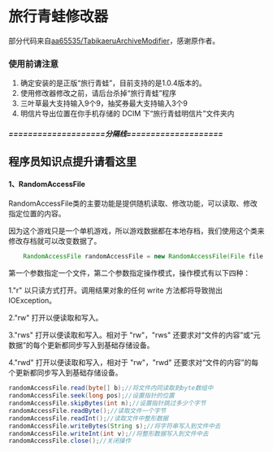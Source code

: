 # 旅行青蛙修改器

部分代码来自[aa65535/TabikaeruArchiveModifier](https://github.com/aa65535/TabikaeruArchiveModifier)，感谢原作者。

### 使用前请注意
1. 确定安装的是正版“旅行青蛙”，目前支持的是1.0.4版本的。
2. 使用修改器修改之前，请后台杀掉“旅行青蛙”程序
3. 三叶草最大支持输入9个9，抽奖券最大支持输入3个9
4. 明信片导出位置在你手机存储的 DCIM 下“旅行青蛙明信片”文件夹内  
  
##### ====================分隔线====================
## 程序员知识点提升请看这里
#### 1、RandomAccessFile
RandomAccessFile类的主要功能是提供随机读取、修改功能，可以读取、修改指定位置的内容。  

因为这个游戏只是一个单机游戏，所以游戏数据都在本地存档，我们使用这个类来修改存档就可以改变数据了。

```java
    RandomAccessFile randomAccessFile = new RandomAccessFile(File file, String mode);  
```

第一个参数指定一个文件，第二个参数指定操作模式，操作模式有以下四种：  

1."r"    以只读方式打开。调用结果对象的任何 write 方法都将导致抛出 IOException。  
  
2."rw"   打开以便读取和写入。  

3."rws"  打开以便读取和写入。相对于 "rw"，"rws" 还要求对“文件的内容”或“元数据”的每个更新都同步写入到基础存储设备。  
  
4."rwd"  打开以便读取和写入，相对于 "rw"，"rwd" 还要求对“文件的内容”的每个更新都同步写入到基础存储设备。  

```java
randomAccessFile.read(byte[] b);//将文件内同读取到byte数组中
randomAccessFile.seek(long pos);//设置指针的位置
randomAccessFile.skipBytes(int n);//设置指针跳过多少个字节
randomAccessFile.readByte();//读取文件一个字节
randomAccessFile.readInt();//读取文件中整形数据
randomAccessFile.writeBytes(String s);//将字符串写入到文件中去
randomAccessFile.writeInt(int v);//将整形数据写入到文件中去
randomAccessFile.close();//关闭操作
```
